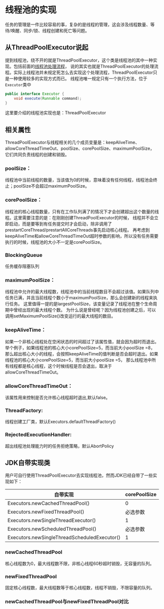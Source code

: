 # 线程池的实现
任务的管理是一件比较容易的事，复杂的是线程的管理，这会涉及线程数量、等待/唤醒、同步/锁、线程创建和死亡等问题。

## 从ThreadPoolExecutor说起
提到线程池，绕不开的就是ThreadPoolExecutor，这个类是线程池的其中一种实现。包括前面的[线程池处理流程](/3-线程池/3.1-线程池.md#线程池处理流程)，
说的其实也就是ThreadPoolExecutor的处理流程。实际上线程池并未规定死怎么去实现这个处理流程，ThreadPoolExecutor只是一种使用较多的实现方式而已。
线程池唯一规定只有一个执行方法，位于`Executor`类中
```java
public interface Executor {
    void execute(Runnable command);
}
```
这里要介绍的线程池实现也是：ThreadPoolExecutor

## 相关属性
ThreadPoolExecutor与线程相关的几个成员变量是：keepAliveTime、allowCoreThreadTimeOut、poolSize、corePoolSize、maximumPoolSize，
它们共同负责线程的创建和销毁。

### poolSize：
线程池中当前线程的数量，当该值为0的时候，意味着没有任何线程，线程池会终止；poolSize不会超过maximumPoolSize。

### corePoolSize：
线程池的核心线程数量，只有在工作队列满了的情况下才会创建超出这个数量的线程。这里需要注意的是：在刚刚创建ThreadPoolExecutor的时候，
线程并不会立即启动，而是要等到有任务提交时才会启动，除非调用了prestartCoreThread/prestartAllCoreThreads事先启动核心线程。
再考虑到keepAliveTime和allowCoreThreadTimeOut超时参数的影响，所以没有任务需要执行的时候，线程池的大小不一定是corePoolSize。

### BlockingQueue
任务缓存阻塞队列

### maximumPoolSize：
线程池中允许的最大线程数，线程池中的当前线程数目不会超过该值。如果队列中任务已满，并且当前线程个数小于maximumPoolSize，那么会创建新的线程来执行任务。
这里值得一提的是largestPoolSize，该变量记录了线程池在整个生命周期中曾经出现的最大线程个数。
为什么说是曾经呢？因为线程池创建之后，可以调用setMaximumPoolSize()改变运行的最大线程的数目。

### keepAliveTime：
如果一个非核心线程处在空闲状态的时间超过了该属性值，就会因为超时而退出。举个例子，如果线程池的核心大小corePoolSize=5，而当前大小poolSize =8，
那么超出核心大小的线程，会按照keepAliveTime的值判断是否会超时退出。如果线程池的核心大小corePoolSize=5，而当前大小poolSize =5，
那么线程池中所有线程都是核心线程，这个时候线程是否会退出，取决于allowCoreThreadTimeOut。

### allowCoreThreadTimeOut：
该属性用来控制是否允许核心线程超时退出,默认false。

### ThreadFactory:
线程创建工厂类，默认Executors.defaultThreadFactory()

### RejectedExecutionHandler:
超出线程池处理能力时的任务拒绝策略，默认AbortPolicy

## JDK自带实现类
用户可自行使用ThreadPoolExecutor去实现线程池，然而JDK已经自带了一些实现如下：

| 自带实现 | corePoolSize | maximumPoolSize | keepAliveTime | TimeUnit | BlockingQueue |
| ---- | ---- | ---- | ---- | ---- | ---- |
| Executors.newCachedThreadPool() | 0 | Integer.MAX_VALUE | 60 | SECONDS | SynchronousQueue |
| Executors.newFixedThreadPool() | 必选参数 | =corePoolSize | 0 | MILLISECONDS | LinkedBlockingQueue |
| Executors.newSingleThreadExecutor() | 1 | 1 | 0 | MILLISECONDS | LinkedBlockingQueue |
| Executors.newScheduledThreadPool() | 必选参数 | Integer.MAX_VALUE | 0 | NANOSECONDS | DelayedWorkQueue |
| Executors.newSingleThreadScheduledExecutor() | 1 | Integer.MAX_VALUE | 0 | NANOSECONDS | DelayedWorkQueue |

### newCachedThreadPool
核心线程数为0，最大线程数不限，非核心线程60秒超时销毁，无容量的队列。

### newFixedThreadPool
固定核心线程数，最大线程数等于核心线程数，线程不销毁，不限容量的队列。

### newCachedThreadPool与newFixedThreadPool对比


